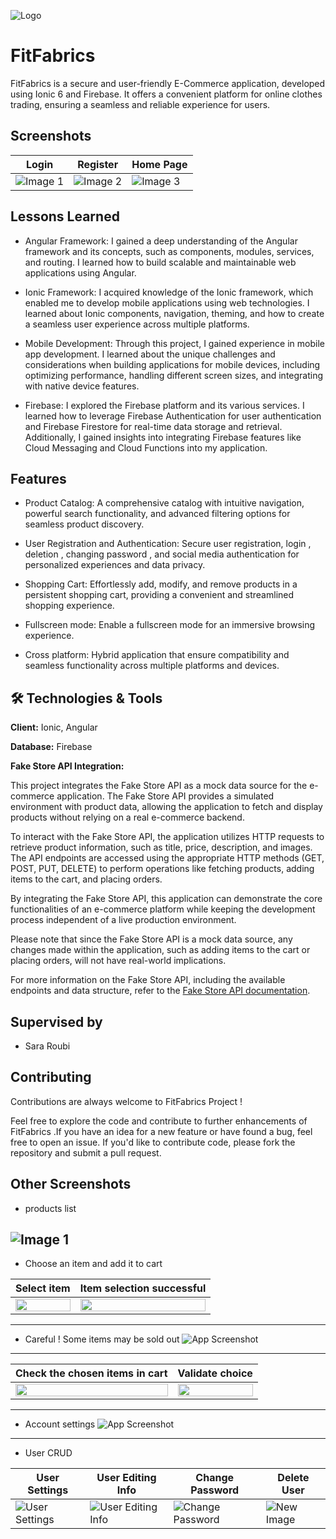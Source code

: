 <!-- 
<p>For more details and a project demonstration, please refer to the <a href="https://drive.google.com/drive/folders/1jno7oegXiC-j2LzEKlWBgRNlfFcnk-y2?usp=share_link" target="_blank">Rapport + Demo</a> (French) in the Google Drive folder (currently only ump accounts allowed ) .</p> -->



![Logo](./src/assets/icon/fitfabrics-high-resolution-logo-white-on-transparent-background.png)


# FitFabrics

FitFabrics is a secure and user-friendly E-Commerce application, developed using Ionic 6 and Firebase. It offers a convenient platform for online clothes trading, ensuring a seamless and reliable experience for users.



## Screenshots
| Login | Register  | Home Page  |
|------------|------------|------------|
| ![Image 1](src/assets/readme/loginPage.jpeg)  | ![Image 2](src/assets/readme/registerPage.jpeg)  | ![Image 3](src/assets/readme/HomePage.jpeg)  |




## Lessons Learned

 - Angular Framework: I gained a deep understanding of the Angular framework and its concepts, such as components, modules, services, and routing. I learned how to build scalable and maintainable web applications using Angular.

- Ionic Framework: I acquired knowledge of the Ionic framework, which enabled me to develop mobile applications using web technologies. I learned about Ionic components, navigation, theming, and how to create a seamless user experience across multiple platforms.

- Mobile Development: Through this project, I gained experience in mobile app development. I learned about the unique challenges and considerations when building applications for mobile devices, including optimizing performance, handling different screen sizes, and integrating with native device features.

- Firebase: I explored the Firebase platform and its various services. I learned how to leverage Firebase Authentication for user authentication and Firebase Firestore for real-time data storage and retrieval. Additionally, I gained insights into integrating Firebase features like Cloud Messaging and Cloud Functions into my application.
## Features


- Product Catalog: A comprehensive catalog with intuitive navigation, powerful search functionality, and advanced filtering options for seamless product discovery.

- User Registration and Authentication: Secure user registration, login , deletion , changing password , and social media authentication for personalized experiences and data privacy.

- Shopping Cart: Effortlessly add, modify, and remove products in a persistent shopping cart, providing a convenient and streamlined shopping experience.

- Fullscreen mode: Enable a fullscreen mode for an immersive browsing experience.
- Cross platform: Hybrid application that ensure compatibility and seamless functionality across multiple platforms and devices.

## 🛠 Technologies & Tools

**Client:** Ionic, Angular

**Database:** Firebase

**Fake Store API Integration:**

This project integrates the Fake Store API as a mock data source for the e-commerce application. The Fake Store API provides a simulated environment with product data, allowing the application to fetch and display products without relying on a real e-commerce backend.

To interact with the Fake Store API, the application utilizes HTTP requests to retrieve product information, such as title, price, description, and images. The API endpoints are accessed using the appropriate HTTP methods (GET, POST, PUT, DELETE) to perform operations like fetching products, adding items to the cart, and placing orders.

By integrating the Fake Store API, this application can demonstrate the core functionalities of an e-commerce platform while keeping the development process independent of a live production environment.

Please note that since the Fake Store API is a mock data source, any changes made within the application, such as adding items to the cart or placing orders, will not have real-world implications.

For more information on the Fake Store API, including the available endpoints and data structure, refer to the [Fake Store API documentation](https://fakestoreapi.com/docs).

## Supervised by 

- Sara Roubi
## Contributing



Contributions are always welcome to FitFabrics Project !

Feel free to explore the code and contribute to further enhancements of FitFabrics .If you have an idea for a new feature or have found a bug, feel free to open an issue. If you'd like to contribute code, please fork the repository and submit a pull request.


## Other Screenshots
- products list 

![Image 1](src/assets/readme/featured_products.jpeg)
---

- Choose an item and add it to cart
 

| Select item  | Item selection successful |
|------------|------------|
| <img src="src/assets/readme/normal_item_details.jpeg" width="100%" height="100%" > | <img src="src/assets/readme/item_details_validated.jpeg" width="100%" height="100%" > |



---
- Careful ! Some items may be sold out 
![App Screenshot](src/assets/readme/sold_out%20item.jpeg)

---
| Check the chosen items in cart  | Validate choice  |
|------------|------------|
| <img src="src/assets/readme/cart.jpeg" width="100%" height="100%"> | <img src="src/assets/readme/checkout_cart.jpeg" width="100%" height="100%"> |
---

<!-- - Check the chosen items in cart
![App Screenshot](src/assets/readme/cart.jpeg)
---
- Validate choice
![App Screenshot](src/assets/readme/checkout_cart.jpeg)
--- -->

- Account settings
![App Screenshot](src/assets/readme/settings.jpeg)
---
- User CRUD 

| User Settings  | User Editing Info | Change Password  | Delete User |
|----------------|------------------|------------------|------------|
| ![User Settings](src/assets/readme/user_settings.jpeg)  | ![User Editing Info](src/assets/readme/edit_user_success.jpeg)  | ![Change Password](src/assets/readme/change_pwd_filled.png) | ![New Image](src/assets/readme/delete.png) |



